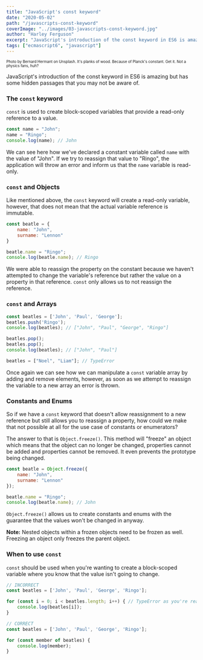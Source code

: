 ```yaml
---
title: "JavaScript's const keyword"
date: "2020-05-02"
path: "/javascripts-const-keyword"
coverImage: "../images/03-javascripts-const-keyword.jpg"
author: "Harley Ferguson"
excerpt: "JavaScript's introduction of the const keyword in ES6 is amazing but has some hidden passages that you may not be aware of."
tags: ["ecmascript6", "javascript"]
---
```


<sub><sup>Photo by Bernard Hermant on Unsplash. It's planks of wood. Because of Planck's constant. Get it. Not a physics fans, huh? </sub></sup>

JavaScript's introduction of the const keyword in ES6 is amazing but has some hidden passages that you may not be aware of.

### The `const` keyword

`const` is used to create block-scoped variables that provide a read-only reference to a value.

```js
const name = "John";
name = "Ringo"; 
console.log(name); // John
```

We can see here how we've declared a constant variable called `name` with the value of "John". If we try to reassign that value to "Ringo", the application will throw an error and inform us that the `name` variable is read-only.

### `const` and Objects

Like mentioned above, the `const` keyword will create a read-only variable, however, that does not mean that the actual variable reference is immutable.

```js
const beatle = {
    name: "John",
    surname: "Lennon"
}

beatle.name = "Ringo";
console.log(beatle.name); // Ringo
```

We were able to reassign the property on the constant because we haven't attempted to change the variable's reference but rather the value on a property in that reference. `const` only allows us to not reassign the reference.


### `const` and Arrays

```js
const beatles = ['John', 'Paul', 'George'];
beatles.push('Ringo');
console.log(beatles); // ["John", "Paul", "George", "Ringo"]

beatles.pop();
beatles.pop();
console.log(beatles); // ["John", "Paul"]

beatles = ["Noel", "Liam"]; // TypeError
```

Once again we can see how we can manipulate a `const` variable array by adding and remove elements, however, as soon as we attempt to reassign the variable to a new array an error is thrown.

### Constants and Enums

So if we have a `const` keyword that doesn't allow reassignment to a new reference but still allows you to reassign a property, how could we make that not possible at all for the use case of constants or enumerators?

The answer to that is `Object.freeze()`. This method will "freeze" an object which means that the object can no longer be changed, properties cannot be added and properties cannot be removed. It even prevents the prototype being changed.

```js
const beatle = Object.freeze({
    name: "John",
    surname: "Lennon"
});

beatle.name = "Ringo";
console.log(beatle.name); // John
```

`Object.freeze()` allows us to create constants and enums with the guarantee that the values won't be changed in anyway.

**Note:** Nested objects within a frozen objects need to be frozen as well. Freezing an object only freezes the parent object.

### When to use `const`

`const` should be used when you're wanting to create a block-scoped variable where you know that the value isn't going to change.

```js
// INCORRECT
const beatles = ['John', 'Paul', 'George', 'Ringo'];

for (const i = 0; i < beatles.length; i++) { // TypeError as you're reassigning i
    console.log(beatles[i]);
}

// CORRECT
const beatles = ['John', 'Paul', 'George', 'Ringo'];

for (const member of beatles) {
    console.log(member);
}
```
